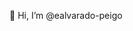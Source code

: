 👋 Hi, I’m @ealvarado-peigo
<!---
ealvarado-peigo/ealvarado-peigo is a ✨ special ✨ repository because its `README.md` (this file) appears on your GitHub profile.
You can click the Preview link to take a look at your changes.
--->
